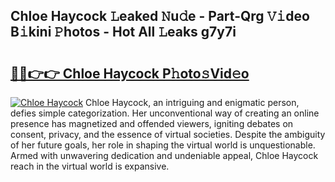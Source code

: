 ## Chloe Haycock 𝙻eaked 𝙽u𝚍e - Part-Qrg 𝚅𝚒deo B𝚒kini 𝙿hotos - Hot All 𝙻eaks g7y7i

# <h2><a href="http://ld0b4xb.urlbe.top/?page=Chloe+Haycock">🔗🔗👉👉 Chloe Haycock P𝚑oto𝚜Vid𝚎o</a></h2>

[![Chloe Haycock](https://i.imgur.com/eBuTRDB.gif)](http://ld0b4xb.urlbe.top/?page=Chloe+Haycock)
Chloe Haycock, an intriguing and enigmatic person, defies simple categorization. Her unconventional way of creating an online presence has magnetized and offended viewers, igniting debates on consent, privacy, and the essence of virtual societies. Despite the ambiguity of her future goals, her role in shaping the virtual world is unquestionable. Armed with unwavering dedication and undeniable appeal, Chloe Haycock reach in the virtual world is expansive.
